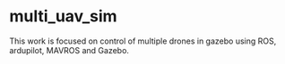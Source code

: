 # multi_uav_sim
This work is focused on control of multiple drones in gazebo using ROS, ardupilot, MAVROS and Gazebo.
